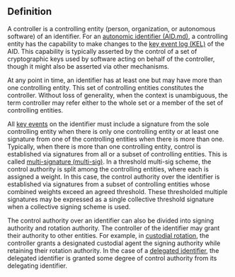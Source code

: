 ## Definition

A controller is a controlling entity (person, organization, or autonomous software) of an identifier. For an [autonomic identifier (AID.md)](autonomic-identifier.md), a controlling entity has the capability to make changes to the [key event log (KEL)](key-event-log.md) of the AID. This capability is typically asserted by the control of a set of cryptographic keys used by software acting on behalf of the controller, though it might also be asserted via other mechanisms.

At any point in time, an identifier has at least one but may have more than one controlling entity. This set of controlling entities constitutes the controller. Without loss of generality, when the context is unambiguous, the term controller may refer either to the whole set or a member of the set of controlling entities.

All [key events](key-event.md) on the identifier must include a signature from the sole controlling entity when there is only one controlling entity or at least one signature from one of the controlling entities when there is more than one. Typically, when there is more than one controlling entity, control is established via signatures from all or a subset of controlling entities. This is called [multi-signature (multi-sig)](multisig.md). In a threshold multi-sig scheme, the control authority is split among the controlling entities, where each is assigned a weight. In this case, the control authority over the identifier is established via signatures from a subset of controlling entities whose combined weights exceed an agreed threshold. These thresholded multiple signatures may be expressed as a single collective threshold signature when a collective signing scheme is used.

The control authority over an identifier can also be divided into signing authority and rotation authority. The controller of the identifier may grant their authority to other entities. For example, in [custodial rotation](custodial-rotation), the controller grants a designated custodial agent the signing authority while retaining their rotation authority. In the case of a [delegated identifier](delegated-identifier.md), the delegated identifier is granted some degree of control authority from its delegating identifier.